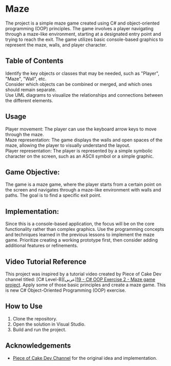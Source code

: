 # Maze
The project is a simple maze game created using C# and object-oriented programming (OOP) principles. The game involves a player navigating through a maze-like environment, starting at a designated entry point and trying to reach the exit. The game utilizes basic console-based graphics to represent the maze, walls, and player character.

## Table of Contents
Identify the key objects or classes that may be needed, such as "Player", "Maze", "Wall", etc.
<br>
Consider which objects can be combined or merged, and which ones should remain separate.
<br>
Use UML diagrams to visualize the relationships and connections between the different elements.

## Usage
Player movement: The player can use the keyboard arrow keys to move through the maze.
<br>
Maze representation: The game displays the walls and open spaces of the maze, allowing the player to visually understand the layout.
<br>
Player representation: The player is represented by a simple symbolic character on the screen, such as an ASCII symbol or a simple graphic.

## Game Objective:
The game is a maze game, where the player starts from a certain point on the screen and navigates through a maze-like environment with walls and paths.
The goal is to find a specific exit point.

## Implementation:
Since this is a console-based application, the focus will be on the core functionality rather than complex graphics.
Use the programming concepts and techniques learned in the previous lessons to implement the maze game.
Prioritize creating a working prototype first, then consider adding additional features or refinements.

## Video Tutorial Reference

This project was inspired by a tutorial video created by Piece of Cake Dev channel titled: [C# Level-B][عربى][19 - C# OOP Exercise 2 - Maze game project](https://www.youtube.com/watch?v=0YbuM2oPuOA&list=PLfHpC6JZ316f6YXKyux0dHjJXA0Kg38p7&index=19). Apply some of those basic principles and create a maze game. This is new C# Object-Oriented Programming (OOP) exercise.

## How to Use

1. Clone the repository.
2. Open the solution in Visual Studio.
3. Build and run the project.

## Acknowledgements
- [Piece of Cake Dev Channel](https://www.youtube.com/@poclearn) for the original idea and implementation.
